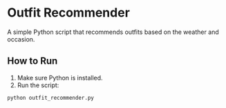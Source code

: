 # Outfit Recommender

A simple Python script that recommends outfits based on the weather and occasion.

## How to Run

1. Make sure Python is installed.
2. Run the script:

```bash
python outfit_recommender.py
